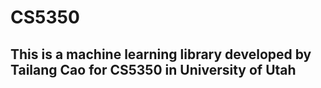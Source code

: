 # CS5350
## This is a machine learning library developed by Tailang Cao for CS5350 in University of Utah

